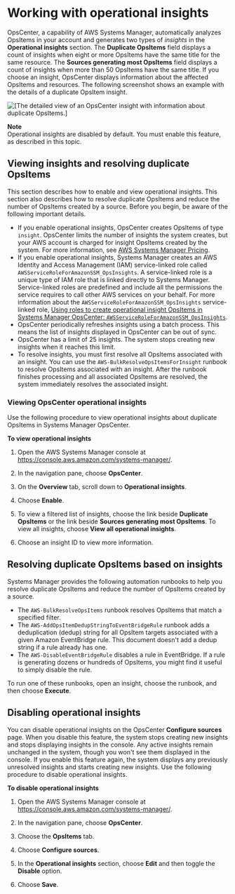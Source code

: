 # Working with operational insights<a name="OpsCenter-working-deduplication-insights"></a>

OpsCenter, a capability of AWS Systems Manager, automatically analyzes OpsItems in your account and generates two types of *insights* in the **Operational insights** section\. The **Duplicate OpsItems** field displays a count of insights when eight or more OpsItems have the same title for the same resource\. The **Sources generating most OpsItems** field displays a count of insights when more than 50 OpsItems have the same title\. If you choose an insight, OpsCenter displays information about the affected OpsItems and resources\. The following screenshot shows an example with the details of a duplicate OpsItem insight\. 

![\[The detailed view of an OpsCenter insight with information about duplicate OpsItems.\]](http://docs.aws.amazon.com/systems-manager/latest/userguide/images/OpsCenter-insights-detailed.png)

**Note**  
Operational insights are disabled by default\. You must enable this feature, as described in this topic\.

## Viewing insights and resolving duplicate OpsItems<a name="OpsCenter-working-deduplication-insights-viewing"></a>

This section describes how to enable and view operational insights\. This section also describes how to resolve duplicate OpsItems and reduce the number of OpsItems created by a source\. Before you begin, be aware of the following important details\.
+ If you enable operational insights, OpsCenter creates OpsItems of type `insight`\. OpsCenter limits the number of insights the system creates, but your AWS account is charged for insight OpsItems created by the system\. For more information, see [AWS Systems Manager Pricing](http://aws.amazon.com/systems-manager/pricing/)\.
+ If you enable operational insights, Systems Manager creates an AWS Identity and Access Management \(IAM\) service\-linked role called `AWSServiceRoleForAmazonSSM_OpsInsights`\. A service\-linked role is a unique type of IAM role that is linked directly to Systems Manager\. Service\-linked roles are predefined and include all the permissions the service requires to call other AWS services on your behalf\. For more information about the `AWSServiceRoleForAmazonSSM_OpsInsights` service\-linked role, [Using roles to create operational insight OpsItems in Systems Manager OpsCenter: `AWSServiceRoleForAmazonSSM_OpsInsights`](using-service-linked-roles-service-action-4.md)\.
+ OpsCenter periodically refreshes insights using a batch process\. This means the list of insights displayed in OpsCenter can be out of sync\.
+ OpsCenter has a limit of 25 insights\. The system stops creating new insights when it reaches this limit\. 
+ To resolve insights, you must first resolve all OpsItems associated with an insight\. You can use the `AWS-BulkResolveOpsItemsForInsight` runbook to resolve OpsItems associated with an insight\. After the runbook finishes processing and all associated OpsItems are resolved, the system immediately resolves the associated insight\.

### Viewing OpsCenter operational insights<a name="OpsCenter-working-deduplication-insights-view"></a>

Use the following procedure to view operational insights about duplicate OpsItems in Systems Manager OpsCenter\.

**To view operational insights**

1. Open the AWS Systems Manager console at [https://console\.aws\.amazon\.com/systems\-manager/](https://console.aws.amazon.com/systems-manager/)\.

1. In the navigation pane, choose **OpsCenter**\.

1. On the **Overview** tab, scroll down to **Operational insights**\.

1. Choose **Enable**\.

1. To view a filtered list of insights, choose the link beside **Duplicate OpsItems** or the link beside **Sources generating most OpsItems**\. To view all insights, choose **View all operational insights**\.

1. Choose an insight ID to view more information\.

## Resolving duplicate OpsItems based on insights<a name="OpsCenter-working-deduplication-insights-resolve"></a>

Systems Manager provides the following automation runbooks to help you resolve duplicate OpsItems and reduce the number of OpsItems created by a source\.
+ The `AWS-BulkResolveOpsItems` runbook resolves OpsItems that match a specified filter\.
+ The `AWS-AddOpsItemDedupStringToEventBridgeRule` runbook adds a deduplication \(dedup\) string for all OpsItem targets associated with a given Amazon EventBridge rule\. This document doesn't add a dedup string if a rule already has one\.
+ The `AWS-DisableEventBridgeRule` disables a rule in EventBridge\. If a rule is generating dozens or hundreds of OpsItems, you might find it useful to simply disable the rule\.

To run one of these runbooks, open an insight, choose the runbook, and then choose **Execute**\. 

## Disabling operational insights<a name="OpsCenter-working-deduplication-insights-disable"></a>

You can disable operational insights on the OpsCenter **Configure sources** page\. When you disable this feature, the system stops creating new insights and stops displaying insights in the console\. Any active insights remain unchanged in the system, though you won't see them displayed in the console\. If you enable this feature again, the system displays any previously unresolved insights and starts creating new insights\. Use the following procedure to disable operational insights\.

**To disable operational insights**

1. Open the AWS Systems Manager console at [https://console\.aws\.amazon\.com/systems\-manager/](https://console.aws.amazon.com/systems-manager/)\.

1. In the navigation pane, choose **OpsCenter**\.

1. Choose the **OpsItems** tab\.

1. Choose **Configure sources**\.

1. In the **Operational insights** section, choose **Edit** and then toggle the **Disable** option\.

1. Choose **Save**\.